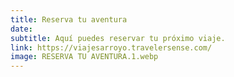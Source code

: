 ```yaml
---
title: Reserva tu aventura
date:
subtitle: Aquí puedes reservar tu próximo viaje.
link: https://viajesarroyo.travelersense.com/
image: RESERVA TU AVENTURA.1.webp
---
```

